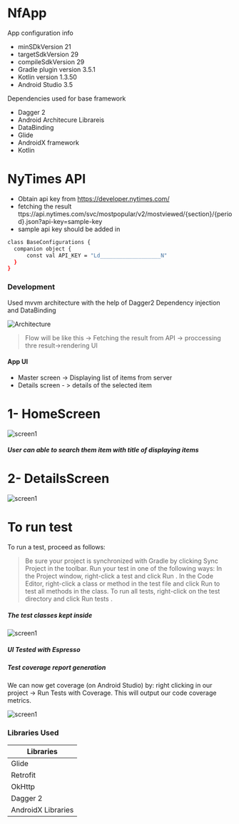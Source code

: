 # NfApp

App configuration info

  - minSDkVersion 21
  - targetSdkVersion 29
  - compileSdkVersion 29
  - Gradle plugin version 3.5.1
  - Kotlin version 1.3.50
  - Android Studio 3.5


Dependencies used for base framework
  - Dagger 2
  - Android Architecure Librareis
  - DataBinding
  - Glide
  - AndroidX framework
  - Kotlin
# NyTimes API

  - Obtain  api key from https://developer.nytimes.com/
  - fetching the result ttps://api.nytimes.com/svc/mostpopular/v2/mostviewed/{section}/{period}.json?api-key=sample-key
  - sample api key should be added in 
  ```sh
class BaseConfigurations {
    companion object {
        const val API_KEY = "Ld___________________N"
    }
}
```
### Development

Used mvvm architecture with the help of Dagger2 Dependency injection and DataBinding



![Architecture](https://benoitpasquier.com/images/2018/01/mvvm-pattern.png)


>Flow will be like this -> Fetching the result from API -> proccessing thre result->rendering UI


#### App UI
- Master screen -> Displaying list of items from server 
- Details screen - > details of the selected item

# 1- HomeScreen
![screen1](https://i.postimg.cc/L6FRwMPv/Screenshot-20191104-091746.jpg)

##### User can able to search them item with title of displaying items


# 2- DetailsScreen
![screen1](https://i.postimg.cc/GtGRtXWk/Screenshot-20191104-091824.jpg)


# To run test 
To run a test, proceed as follows:

>Be sure your project is synchronized with Gradle by clicking Sync Project   in the toolbar.
>Run your test in one of the following ways:
In the Project window, right-click a test and click Run .
In the Code Editor, right-click a class or method in the test file and click Run  to test all methods in the class.
To run all tests, right-click on the test directory and click Run tests .

##### The test classes kept inside 

![screen1](https://i.ibb.co/gtMbC4d/Screenshot-2019-07-31-at-6-52-23-PM.png)

##### UI Tested with Espresso


##### Test coverage report generation
We can now get coverage (on Android Studio) by: right clicking in our project → Run Tests with Coverage. This will output our code coverage metrics.

![screen1](https://miro.medium.com/max/696/1*nL5uv_eKaWSBvi-E5rdTVg.png)


### Libraries Used

| Libraries |
| ------ |
| Glide |
| Retrofit |
| OkHttp |
| Dagger 2 |
| AndroidX Libraries |
